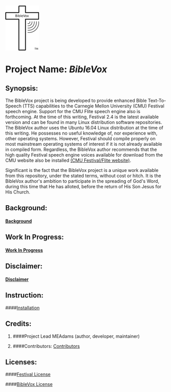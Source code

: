 ![alt text](BibleVoxLogo.png "Logo and Trademark of the BibleVox project")

# Project Name: _BibleVox_
## Synopsis:
The BibleVox project is being developed to provide enhanced Bible Text-To-Speech (TTS) capabilities to the Carnegie Mellon University (CMU) Festival speech engine. Support for the CMU Flite speech engine also is forthcoming. At the time of this writing, Festival 2.4 is the latest available version and can be found in many Linux distribution software repositories. The BibleVox author uses the Ubuntu 16.04 Linux distribution at the time of this writing. He possesses no useful knowledge of, nor experience with, other operating systems. However, Festival should compile properly on most mainstream operating systems of interest if it is not already available in compiled form. Regardless, the BibleVox author recommends that the high quality Festival speech engine voices available for download from the CMU website also be installed [(CMU Festival/Flite website)](http://www.festvox.org/).

Significant is the fact that the BibleVox project is a unique work available from this repository, under the stated terms, without cost or hitch. It is the BibleVox author's ambition to participate in the spreading of God's Word, during this time that He has alloted, before the return of His Son Jesus for His Church.

## Background:
#### [Background](background.md)

## Work In Progress:
#### [Work In Progress](workinprogress.md)

## Disclaimer:
#### [Disclaimer](disclaimer.md)

## Instruction:
####[Installation](installation.md)

## Credits:
1. ####Project Lead
 MEAdams (author, developer, maintainer)

2. ####Contributors:
   [Contributors](./contributors.md)

## Licenses:

####[Festival License](./COPYING)

####[BibleVox License](./LICENSE)
